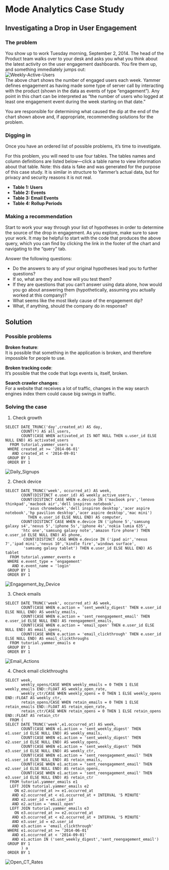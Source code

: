 # Mode Analytics Case Study

## Investigating a Drop in User Engagement

### The problem

You show up to work Tuesday morning, September 2, 2014. The head of the Product team walks over to your desk and asks you what you think about the latest activity on the user engagement dashboards. You fire them up, and something immediately jumps out:  
![Weekly-Active-Users](https://github.com/anxin16/Data-Science-Career-Track/blob/master/Data%20Wrangling/SQL/Figures/Weekly-Active-Users.png)  
The above chart shows the number of engaged users each week. Yammer defines engagement as having made some type of server call by interacting with the product (shown in the data as events of type “engagement”). Any point in this chart can be interpreted as “the number of users who logged at least one engagement event during the week starting on that date.”

You are responsible for determining what caused the dip at the end of the chart shown above and, if appropriate, recommending solutions for the problem.

### Digging in

Once you have an ordered list of possible problems, it’s time to investigate.

For this problem, you will need to use four tables. The tables names and column definitions are listed below—click a table name to view information about that table. Note: this data is fake and was generated for the purpose of this case study. It is similar in structure to Yammer’s actual data, but for privacy and security reasons it is not real.

* __Table 1: Users__
* __Table 2: Events__
* __Table 3: Email Events__
* __Table 4: Rollup Periods__

### Making a recommendation

Start to work your way through your list of hypotheses in order to determine the source of the drop in engagement. As you explore, make sure to save your work. It may be helpful to start with the code that produces the above query, which you can find by clicking the link in the footer of the chart and navigating to the “query” tab.

Answer the following questions:

* Do the answers to any of your original hypotheses lead you to further questions?
* If so, what are they and how will you test them?
* If they are questions that you can’t answer using data alone, how would you go about answering them (hypothetically, assuming you actually worked at this company)?
* What seems like the most likely cause of the engagement dip?
* What, if anything, should the company do in response?

## Solution

### Possible problems

**Broken feature**:   
It is possible that something in the application is broken, and therefore impossible for people to use. 

**Broken tracking code**:   
It’s possible that the code that logs events is, itself, broken. 

**Search crawler changes**:   
For a website that receives a lot of traffic, changes in the way search engines index them could cause big swings in traffic.

### Solving the case
1. Check growth
```
SELECT DATE_TRUNC('day',created_at) AS day,
       COUNT(*) AS all_users,
       COUNT(CASE WHEN activated_at IS NOT NULL THEN u.user_id ELSE NULL END) AS activated_users
  FROM tutorial.yammer_users u
 WHERE created_at >= '2014-06-01'
   AND created_at < '2014-09-01'
 GROUP BY 1
 ORDER BY 1
```
![Daily_Signups](https://github.com/anxin16/Data-Science-Career-Track/blob/master/Data%20Wrangling/SQL/Figures/Daily_Signups.png)  

2. Check device 
```
SELECT DATE_TRUNC('week', occurred_at) AS week,
       COUNT(DISTINCT e.user_id) AS weekly_active_users,
       COUNT(DISTINCT CASE WHEN e.device IN ('macbook pro','lenovo thinkpad','macbook air','dell inspiron notebook',
          'asus chromebook','dell inspiron desktop','acer aspire notebook','hp pavilion desktop','acer aspire desktop','mac mini')
          THEN e.user_id ELSE NULL END) AS computer,
       COUNT(DISTINCT CASE WHEN e.device IN ('iphone 5','samsung galaxy s4','nexus 5','iphone 5s','iphone 4s','nokia lumia 635',
       'htc one','samsung galaxy note','amazon fire phone') THEN e.user_id ELSE NULL END) AS phone,
        COUNT(DISTINCT CASE WHEN e.device IN ('ipad air','nexus 7','ipad mini','nexus 10','kindle fire','windows surface',
        'samsumg galaxy tablet') THEN e.user_id ELSE NULL END) AS tablet
  FROM tutorial.yammer_events e
 WHERE e.event_type = 'engagement'
   AND e.event_name = 'login'
 GROUP BY 1
 ORDER BY 1
```
![Engagement_by_Device](https://github.com/anxin16/Data-Science-Career-Track/blob/master/Data%20Wrangling/SQL/Figures/Weekly_Engagement_by_Device.png)  


3. Check emails
```
SELECT DATE_TRUNC('week', occurred_at) AS week,
       COUNT(CASE WHEN e.action = 'sent_weekly_digest' THEN e.user_id ELSE NULL END) AS weekly_emails,
       COUNT(CASE WHEN e.action = 'sent_reengagement_email' THEN e.user_id ELSE NULL END) AS reengagement_emails,
       COUNT(CASE WHEN e.action = 'email_open' THEN e.user_id ELSE NULL END) AS email_opens,
       COUNT(CASE WHEN e.action = 'email_clickthrough' THEN e.user_id ELSE NULL END) AS email_clickthroughs
  FROM tutorial.yammer_emails e
 GROUP BY 1
 ORDER BY 1
 ```
 ![Email_Actions](https://github.com/anxin16/Data-Science-Career-Track/blob/master/Data%20Wrangling/SQL/Figures/Email_Actions.png)  
 
 4. Check email clickthroughs
```
SELECT week,
       weekly_opens/CASE WHEN weekly_emails = 0 THEN 1 ELSE weekly_emails END::FLOAT AS weekly_open_rate,
       weekly_ctr/CASE WHEN weekly_opens = 0 THEN 1 ELSE weekly_opens END::FLOAT AS weekly_ctr,
       retain_opens/CASE WHEN retain_emails = 0 THEN 1 ELSE retain_emails END::FLOAT AS retain_open_rate,
       retain_ctr/CASE WHEN retain_opens = 0 THEN 1 ELSE retain_opens END::FLOAT AS retain_ctr
  FROM (
SELECT DATE_TRUNC('week',e1.occurred_at) AS week,
       COUNT(CASE WHEN e1.action = 'sent_weekly_digest' THEN e1.user_id ELSE NULL END) AS weekly_emails,
       COUNT(CASE WHEN e1.action = 'sent_weekly_digest' THEN e2.user_id ELSE NULL END) AS weekly_opens,
       COUNT(CASE WHEN e1.action = 'sent_weekly_digest' THEN e3.user_id ELSE NULL END) AS weekly_ctr,
       COUNT(CASE WHEN e1.action = 'sent_reengagement_email' THEN e1.user_id ELSE NULL END) AS retain_emails,
       COUNT(CASE WHEN e1.action = 'sent_reengagement_email' THEN e2.user_id ELSE NULL END) AS retain_opens,
       COUNT(CASE WHEN e1.action = 'sent_reengagement_email' THEN e3.user_id ELSE NULL END) AS retain_ctr
  FROM tutorial.yammer_emails e1
  LEFT JOIN tutorial.yammer_emails e2
    ON e2.occurred_at >= e1.occurred_at
   AND e2.occurred_at < e1.occurred_at + INTERVAL '5 MINUTE'
   AND e2.user_id = e1.user_id
   AND e2.action = 'email_open'
  LEFT JOIN tutorial.yammer_emails e3
    ON e3.occurred_at >= e2.occurred_at
   AND e3.occurred_at < e2.occurred_at + INTERVAL '5 MINUTE'
   AND e3.user_id = e2.user_id
   AND e3.action = 'email_clickthrough'
 WHERE e1.occurred_at >= '2014-06-01'
   AND e1.occurred_at < '2014-09-01'
   AND e1.action IN ('sent_weekly_digest','sent_reengagement_email')
 GROUP BY 1
       ) a
 ORDER BY 1
```
![Open_CT_Rates](https://github.com/anxin16/Data-Science-Career-Track/blob/master/Data%20Wrangling/SQL/Figures/Open_CT_Rates.png)  







